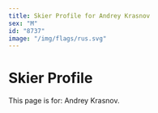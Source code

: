 ```yaml
---
title: Skier Profile for Andrey Krasnov
sex: "M"
id: "8737"
image: "/img/flags/rus.svg" 
---
```


# Skier Profile

This page is for: Andrey Krasnov.
    